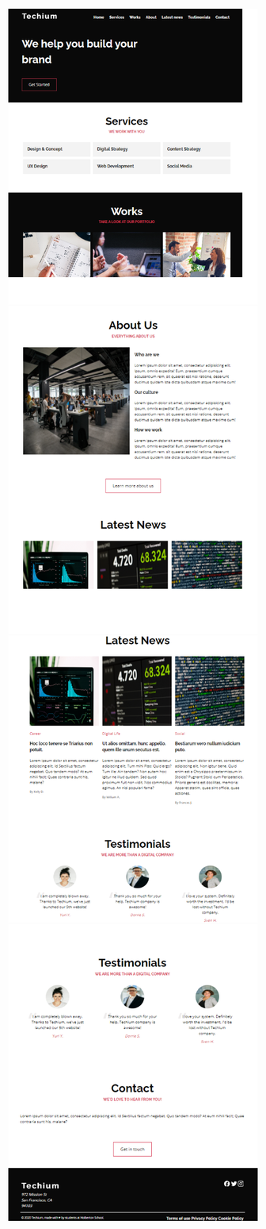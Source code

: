 <p align="center">
  <img src="images/screenshot1.png">
  <img src="images/screenshot2.png">
  <img src="images/screenshot3.png">
  <img src="images/screenshot4.png">
</p>